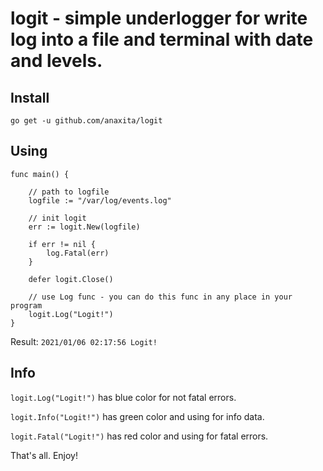 # logit - simple underlogger for write log into a file and terminal with date and levels.

## Install
`go get -u github.com/anaxita/logit`

## Using
```
func main() {

	// path to logfile
	logfile := "/var/log/events.log"

	// init logit
	err := logit.New(logfile)

	if err != nil {
		log.Fatal(err)
	}

	defer logit.Close()

	// use Log func - you can do this func in any place in your program
	logit.Log("Logit!")
}
```
Result: `2021/01/06 02:17:56 Logit!`
## Info

`logit.Log("Logit!")` has blue color for not fatal errors.

`logit.Info("Logit!")` has green color and using for info data.

`logit.Fatal("Logit!")` has red color and using for fatal errors.

That's all. Enjoy!
